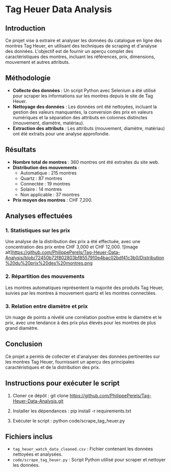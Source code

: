# Tag Heuer Data Analysis

## Introduction
Ce projet vise à extraire et analyser les données du catalogue en ligne des montres Tag Heuer, en utilisant des techniques de scraping et d'analyse des données. L'objectif est de fournir un aperçu complet des caractéristiques des montres, incluant les références, prix, dimensions, mouvement et autres attributs.

## Méthodologie
- **Collecte des données** : Un script Python avec Selenium a été utilisé pour scraper les informations sur les montres depuis le site de Tag Heuer.
- **Nettoyage des données** : Les données ont été nettoyées, incluant la gestion des valeurs manquantes, la conversion des prix en valeurs numériques et la séparation des attributs en colonnes distinctes (mouvement, diamètre, matériau).
- **Extraction des attributs** : Les attributs (mouvement, diamètre, matériau) ont été extraits pour une analyse approfondie.

## Résultats
- **Nombre total de montres** : 360 montres ont été extraites du site web.
- **Distribution des mouvements** :
    - Automatique : 215 montres
    - Quartz : 87 montres
    - Connectée : 19 montres
    - Solaire : 14 montres
    - Non applicable : 37 montres
- **Prix moyen des montres** : CHF 7,200.

## Analyses effectuées
### 1. Statistiques sur les prix
Une analyse de la distribution des prix a été effectuée, avec une concentration des prix entre CHF 3,000 et CHF 12,000.
![image alt]https://github.com/PhilippePerels/Tag-Heuer-Data-Analysis/blob/72450b72f802803bf8557910e4bac02bdf41c3b0/Distribution%20du%20prix%20des%20montres.png

### 2. Répartition des mouvements
Les montres automatiques représentent la majorité des produits Tag Heuer, suivies par les montres à mouvement quartz et les montres connectées.

### 3. Relation entre diamètre et prix
Un nuage de points a révélé une corrélation positive entre le diamètre et le prix, avec une tendance à des prix plus élevés pour les montres de plus grand diamètre.

## Conclusion
Ce projet a permis de collecter et d'analyser des données pertinentes sur les montres Tag Heuer, fournissant un aperçu des principales caractéristiques et de la distribution des prix. 

## Instructions pour exécuter le script
1. Cloner ce dépôt :
git clone https://github.com/PhilippePerels/Tag-Heuer-Data-Analysis.git

2. Installer les dépendances :
pip install -r requirements.txt

3. Exécuter le script :
python code/scrape_tag_heuer.py


## Fichiers inclus
- `tag_heuer_watch_data_cleaned.csv` : Fichier contenant les données nettoyées et analysées.
- `code/scrape_tag_heuer.py` : Script Python utilisé pour scraper et nettoyer les données.
